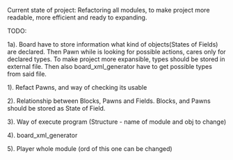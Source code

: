 Current state of project:
Refactoring all modules, to make project more readable, more efficient
 and ready to expanding.

TODO:

1a). Board have to store information what kind of objects(States of
Fields) are declared. Then Pawn while is looking for possible actions,
 cares only for declared types. To make project more expansible, types
  should be stored in external file. Then also board_xml_generator have
  to get possible types from said file.
 
1). Refact Pawns, and way of checking its usable

2). Relationship between Blocks, Pawns and Fields. 
Blocks, and Pawns should be stored as State of Field.

3). Way of execute program (Structure - name of module and obj to change)

4). board_xml_generator

5). Player whole module (ord of this one can be changed)
